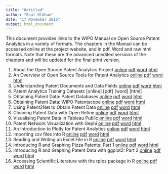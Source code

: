```yaml
---
title: "Untitled"
author: "Paul Oldham"
date: "17 November 2015"
output: html_document
---
```


This document provides links to the WIPO Manual on Open Source Patent Analytics in a variety of formats. The chapters in the Manual can be accessed online at the project website, and in pdf, Word and raw html formats. Note that these are the advanced unedited versions of the chapters and will be updated for the final print version. 

1. About the Open Source Patent Analytics Project
[online](http://poldham.github.io/About-the-Project/) [pdf](https://github.com/poldham/opensource-patent-analytics/raw/master/5_the_manual_files/pdf_versions/1-About-the-Project.pdf) [word](https://github.com/poldham/opensource-patent-analytics/raw/master/5_the_manual_files/word_versions/1.%20About-the-Project.doc) [html](https://raw.githubusercontent.com/poldham/opensource-patent-analytics/master/5_the_manual_files/html_versions/1-About-the-Project.html)
2. An Overview of Open Source Tools for Patent Analytics
[online](http://poldham.github.io/overview-open-tools/) [pdf](https://github.com/poldham/opensource-patent-analytics/raw/master/5_the_manual_files/pdf_versions/2-overview-open-tools.pdf) [word](https://github.com/poldham/opensource-patent-analytics/raw/master/5_the_manual_files/word_versions/2-overview-open-tools.doc) [html](https://github.com/poldham/opensource-patent-analytics/blob/master/5_the_manual_files/html_versions/2-overview-open-tools.html?raw=true)
3. Understanding Patent Documents and Data Fields
[online](http://poldham.github.io/Patent-Data-Fields/) [pdf](https://github.com/poldham/opensource-patent-analytics/raw/master/5_the_manual_files/pdf_versions/3-Patent-Data-Fields.pdf) [word](https://github.com/poldham/opensource-patent-analytics/raw/master/5_the_manual_files/word_versions/3-Patent-Data-Fields.doc) [html](https://raw.githubusercontent.com/poldham/opensource-patent-analytics/master/5_the_manual_files/html_versions/3-Patent-Data-Fields.html) 
4. Patent Analytics Training Datasets
[online] [pdf] [word] [html]
5. Obtaining Patent Data: Patent Databases
[online](http://poldham.github.io/Patent-Databases/) [pdf](https://github.com/poldham/opensource-patent-analytics/raw/master/5_the_manual_files/pdf_versions/4-Patent-Databases.pdf) [word](https://github.com/poldham/opensource-patent-analytics/raw/master/5_the_manual_files/word_versions/4-Patent-Databases.docx) [html](https://raw.githubusercontent.com/poldham/opensource-patent-analytics/master/5_the_manual_files/html_versions/4-Patent-Databases.html) 
6. Obtaining Patent Data: WIPO Patentscope
[online](http://poldham.github.io/patentscope/) [pdf](https://github.com/poldham/opensource-patent-analytics/raw/master/5_the_manual_files/pdf_versions/5-patentscope.pdf) [word](https://github.com/poldham/opensource-patent-analytics/raw/master/5_the_manual_files/word_versions/5-patentscope.docx) [html](https://raw.githubusercontent.com/poldham/opensource-patent-analytics/master/5_the_manual_files/html_versions/5-patentscope.html) 
7. Using Patent2Net to Obtain Patent Data
[online](http://poldham.github.io/Patent2Net_Patent_Analytics/) [pdf](https://github.com/poldham/opensource-patent-analytics/raw/master/5_the_manual_files/pdf_versions/6-Patent2Net_Patent_Analytics.pdf) [word](https://github.com/poldham/opensource-patent-analytics/raw/master/5_the_manual_files/word_versions/6-Patent2Net_Patent_Analytics.docx) [html](https://raw.githubusercontent.com/poldham/opensource-patent-analytics/master/5_the_manual_files/html_versions/6-Patent2Net_Patent_Analytics.html)
8. Cleaning Patent Data with Open Refine
[online](http://poldham.github.io/openrefine-patent-cleaning/) [pdf](https://github.com/poldham/opensource-patent-analytics/raw/master/5_the_manual_files/pdf_versions/7-openrefine-patent-cleaning.pdf) [word](https://github.com/poldham/opensource-patent-analytics/raw/master/5_the_manual_files/word_versions/7-openrefine-patent-cleaning.docx) [html](https://github.com/poldham/opensource-patent-analytics/blob/master/5_the_manual_files/html_versions/7-openrefine-patent-cleaning.html?raw=true) 
9. Visualising Patent Data in Tableau Public
[online](http://poldham.github.io/tableau-patents/) [pdf](https://github.com/poldham/opensource-patent-analytics/raw/master/5_the_manual_files/pdf_versions/8-tableau-patents.pdf) [word](https://github.com/poldham/opensource-patent-analytics/raw/master/5_the_manual_files/word_versions/8-tableau-patents.doc) [html](https://github.com/poldham/opensource-patent-analytics/blob/master/5_the_manual_files/html_versions/8-tableau-patents.html?raw=true) 
10. Patent Network Visualization with Gephi
[online](http://poldham.github.io/gephi_patent_network/) [pdf](https://github.com/poldham/opensource-patent-analytics/raw/master/5_the_manual_files/pdf_versions/9-gephi_patent_network.pdf) [word](https://github.com/poldham/opensource-patent-analytics/raw/master/5_the_manual_files/word_versions/9-gephi_patent_network.docx) [html](https://github.com/poldham/opensource-patent-analytics/blob/master/5_the_manual_files/html_versions/9-gephi_patent_network.html?raw=true) 
11. An Introduction to Plotly for Patent Analytics
[online](http://poldham.github.io/plotly/) [pdf](https://github.com/poldham/opensource-patent-analytics/raw/master/5_the_manual_files/pdf_versions/10-plotly_copy.pdf) [word](https://github.com/poldham/opensource-patent-analytics/raw/master/5_the_manual_files/word_versions/10-plotly_copy.docx) [html](https://github.com/poldham/opensource-patent-analytics/blob/master/5_the_manual_files/html_versions/10-plotly.html?raw=true) 
12. Importing csv files into R
[online](http://poldham.github.io/reading-csv-files-in-R/) [pdf](https://github.com/poldham/opensource-patent-analytics/raw/master/5_the_manual_files/pdf_versions/11-reading-csv-files-in-R.pdf) [word](https://github.com/poldham/opensource-patent-analytics/raw/master/5_the_manual_files/word_versions/11-reading-csv-files-in-R.docx) [html](https://github.com/poldham/opensource-patent-analytics/blob/master/5_the_manual_files/html_versions/11-reading-csv-files-in-R.html) 
13. Reading and Writing an Excel File in R
[online](http://poldham.github.io/reading-writing-excel-files-R/) [pdf](https://github.com/poldham/opensource-patent-analytics/raw/master/5_the_manual_files/pdf_versions/12-reading-writing-excel-files-R.pdf) [word](https://github.com/poldham/opensource-patent-analytics/raw/master/5_the_manual_files/word_versions/12-reading-writing-excel-files-R.docx) [html](https://raw.githubusercontent.com/poldham/opensource-patent-analytics/master/5_the_manual_files/html_versions/12-reading-writing-excel-files-R.html)
14. Introducing R and Graphing Pizza Patents: Part 1
[online](http://poldham.github.io/ggplot_pizza_patents_part1/) [pdf](https://github.com/poldham/opensource-patent-analytics/raw/master/5_the_manual_files/pdf_versions/13-ggplot_pizza_patents_part1.pdf) [word](https://github.com/poldham/opensource-patent-analytics/raw/master/5_the_manual_files/word_versions/13-ggplot_pizza_patents_part1.docx) [html](https://github.com/poldham/opensource-patent-analytics/blob/master/5_the_manual_files/html_versions/13-ggplot_pizza_patents_part1.html?raw=true)
15. Introducing R and Graphing Patent Data with ggplot2: Part 2
[online](http://poldham.github.io/ggplot_pizza_patents_part2j/) [pdf](https://github.com/poldham/opensource-patent-analytics/raw/master/5_the_manual_files/pdf_versions/14-ggplot_pizza_patents_part2.pdf) [word](https://github.com/poldham/opensource-patent-analytics/raw/master/5_the_manual_files/word_versions/14-ggplot_pizza_patents_part2.docx) [html](https://github.com/poldham/opensource-patent-analytics/blob/master/5_the_manual_files/html_versions/14-ggplot_pizza_patents_part2.html?raw=true)
16. Accessing Scientific Literature with the rplos package in R
[online](http://poldham.github.io/rplos-walkthrough/) [pdf](https://github.com/poldham/opensource-patent-analytics/raw/master/5_the_manual_files/pdf_versions/15-rplos-walkthrough.pdf) [word](https://github.com/poldham/opensource-patent-analytics/raw/master/5_the_manual_files/word_versions/15-rplos-walkthrough.docx) [html](https://raw.githubusercontent.com/poldham/opensource-patent-analytics/master/5_the_manual_files/html_versions/15-rplos-walkthrough.html) 
